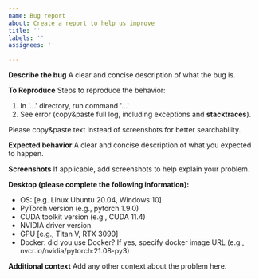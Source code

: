 ```yaml
---
name: Bug report
about: Create a report to help us improve
title: ''
labels: ''
assignees: ''

---
```


**Describe the bug**
A clear and concise description of what the bug is.

**To Reproduce**
Steps to reproduce the behavior:
1. In '...' directory, run command '...'
2. See error (copy&paste full log, including exceptions and **stacktraces**).

Please copy&paste text instead of screenshots for better searchability.

**Expected behavior**
A clear and concise description of what you expected to happen.

**Screenshots**
If applicable, add screenshots to help explain your problem.

**Desktop (please complete the following information):**
 - OS: [e.g. Linux Ubuntu 20.04, Windows 10]
 - PyTorch version (e.g., pytorch 1.9.0)
 - CUDA toolkit version (e.g., CUDA 11.4)
 - NVIDIA driver version
 - GPU [e.g., Titan V, RTX 3090]
 - Docker: did you use Docker?  If yes, specify docker image URL (e.g., nvcr.io/nvidia/pytorch:21.08-py3)

**Additional context**
Add any other context about the problem here.
